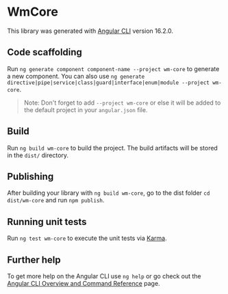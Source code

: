 # WmCore

This library was generated with [Angular CLI](https://github.com/angular/angular-cli) version 16.2.0.

## Code scaffolding

Run `ng generate component component-name --project wm-core` to generate a new component. You can also use `ng generate directive|pipe|service|class|guard|interface|enum|module --project wm-core`.
> Note: Don't forget to add `--project wm-core` or else it will be added to the default project in your `angular.json` file. 

## Build

Run `ng build wm-core` to build the project. The build artifacts will be stored in the `dist/` directory.

## Publishing

After building your library with `ng build wm-core`, go to the dist folder `cd dist/wm-core` and run `npm publish`.

## Running unit tests

Run `ng test wm-core` to execute the unit tests via [Karma](https://karma-runner.github.io).

## Further help

To get more help on the Angular CLI use `ng help` or go check out the [Angular CLI Overview and Command Reference](https://angular.io/cli) page.
